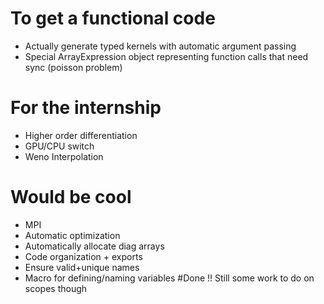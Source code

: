 # To get a functional code
- Actually generate typed kernels with automatic argument passing
- Special ArrayExpression object representing function calls that need sync (poisson problem)

# For the internship
- Higher order differentiation
- GPU/CPU switch
- Weno Interpolation

# Would be cool
- MPI
- Automatic optimization
- Automatically allocate diag arrays
- Code organization + exports
- Ensure valid+unique names
- Macro for defining/naming variables #Done !! Still some work to do on scopes though
